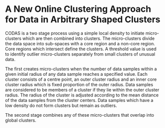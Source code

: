 # A New Online Clustering Approach for Data in Arbitrary Shaped Clusters

CODAS is a two stage process using a simple local density to initiate micro-clusters which are then combined into clusters. The micro-clusters divide the data space into sub-spaces with a core region and a non-core region. Core regions which intersect define the clusters. A threshold value is used to identify outlier micro-clusters separately from small clusters of unusual data.

The first creates micro-clusters when the number of data samples within a given initial radius of any data sample reaches a specified value.  Each cluster consists of a centre point, an outer cluster radius and an inner core cluster radius which is fixed proportion of the outer radius. Data samples are considered to be members of a cluster if they lie within the outer cluster radius. The radius of the cluster is adjusted according to the mean distance of the data samples from the cluster centers. Data samples which have a low density do not form clusters but remain as outliers.

The second stage combines any of these micro-clusters that overlap into global clusters.